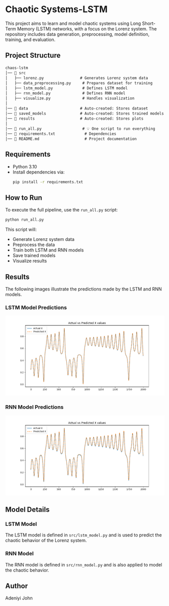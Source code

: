 # Chaotic Systems-LSTM

This project aims to learn and model chaotic systems using Long Short-Term Memory (LSTM) networks, with a focus on the Lorenz system. The repository includes data generation, preprocessing, model definition, training, and evaluation.

## Project Structure

```
chaos-lstm
│── 📂 src
│   ├── lorenz.py                # Generates Lorenz system data
│   ├── data_preprocessing.py     # Prepares dataset for training
│   ├── lstm_model.py             # Defines LSTM model
│   ├── rnn_model.py              # Defines RNN model
│   ├── visualize.py              # Handles visualization
│
│── 📂 data                       # Auto-created: Stores dataset  
│── 📂 saved_models               # Auto-created: Stores trained models  
│── 📂 results                    # Auto-created: Stores plots  
│
│── 📜 run_all.py                  # 💡 One script to run everything  
│── 📜 requirements.txt             # Dependencies  
│── 📜 README.md                    # Project documentation  
```

## Requirements

- Python 3.10
- Install dependencies via:
  ```bash
  pip install -r requirements.txt
  ```

## How to Run

To execute the full pipeline, use the `run_all.py` script:
```bash
python run_all.py
```
This script will:
- Generate Lorenz system data
- Preprocess the data
- Train both LSTM and RNN models
- Save trained models
- Visualize results

## Results

The following images illustrate the predictions made by the LSTM and RNN models.

### LSTM Model Predictions

![LSTM Predictions](results/lstm_predictions.png) 

### RNN Model Predictions

![RNN Predictions](results/rnn_predictions.png)

## Model Details

### LSTM Model
The LSTM model is defined in `src/lstm_model.py` and is used to predict the chaotic behavior of the Lorenz system.

### RNN Model
The RNN model is defined in `src/rnn_model.py` and is also applied to model the chaotic behavior.


## Author
Adeniyi John